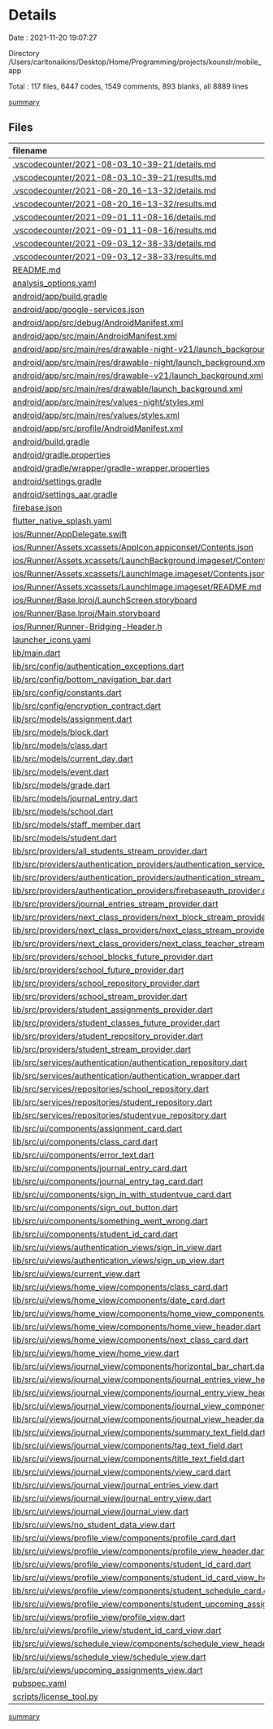 # Details

Date : 2021-11-20 19:07:27

Directory /Users/carltonaikins/Desktop/Home/Programming/projects/kounslr/mobile_app

Total : 117 files, 6447 codes, 1549 comments, 893 blanks, all 8889 lines

[summary](results.md)

## Files

| filename                                                                                                                                                            | language   | code | comment | blank | total |
| :------------------------------------------------------------------------------------------------------------------------------------------------------------------ | :--------- | ---: | ------: | ----: | ----: |
| [.vscodecounter/2021-08-03_10-39-21/details.md](/.vscodecounter/2021-08-03_10-39-21/details.md)                                                                     | Markdown   |   86 |       0 |     6 |    92 |
| [.vscodecounter/2021-08-03_10-39-21/results.md](/.vscodecounter/2021-08-03_10-39-21/results.md)                                                                     | Markdown   |   55 |       0 |     7 |    62 |
| [.vscodecounter/2021-08-20_16-13-32/details.md](/.vscodecounter/2021-08-20_16-13-32/details.md)                                                                     | Markdown   |  127 |       0 |     6 |   133 |
| [.vscodecounter/2021-08-20_16-13-32/results.md](/.vscodecounter/2021-08-20_16-13-32/results.md)                                                                     | Markdown   |   72 |       0 |     7 |    79 |
| [.vscodecounter/2021-09-01_11-08-16/details.md](/.vscodecounter/2021-09-01_11-08-16/details.md)                                                                     | Markdown   |  136 |       0 |     6 |   142 |
| [.vscodecounter/2021-09-01_11-08-16/results.md](/.vscodecounter/2021-09-01_11-08-16/results.md)                                                                     | Markdown   |   76 |       0 |     7 |    83 |
| [.vscodecounter/2021-09-03_12-38-33/details.md](/.vscodecounter/2021-09-03_12-38-33/details.md)                                                                     | Markdown   |  140 |       0 |     6 |   146 |
| [.vscodecounter/2021-09-03_12-38-33/results.md](/.vscodecounter/2021-09-03_12-38-33/results.md)                                                                     | Markdown   |   79 |       0 |     7 |    86 |
| [README.md](/README.md)                                                                                                                                             | Markdown   |   15 |       0 |     9 |    24 |
| [analysis_options.yaml](/analysis_options.yaml)                                                                                                                     | YAML       |    3 |      23 |     3 |    29 |
| [android/app/build.gradle](/android/app/build.gradle)                                                                                                               | Groovy     |   52 |       2 |    12 |    66 |
| [android/app/google-services.json](/android/app/google-services.json)                                                                                               | JSON       |   54 |       0 |     0 |    54 |
| [android/app/src/debug/AndroidManifest.xml](/android/app/src/debug/AndroidManifest.xml)                                                                             | XML        |    4 |       3 |     1 |     8 |
| [android/app/src/main/AndroidManifest.xml](/android/app/src/main/AndroidManifest.xml)                                                                               | XML        |   30 |      11 |     1 |    42 |
| [android/app/src/main/res/drawable-night-v21/launch_background.xml](/android/app/src/main/res/drawable-night-v21/launch_background.xml)                             | XML        |    6 |       0 |     0 |     6 |
| [android/app/src/main/res/drawable-night/launch_background.xml](/android/app/src/main/res/drawable-night/launch_background.xml)                                     | XML        |    6 |       0 |     0 |     6 |
| [android/app/src/main/res/drawable-v21/launch_background.xml](/android/app/src/main/res/drawable-v21/launch_background.xml)                                         | XML        |    6 |       0 |     0 |     6 |
| [android/app/src/main/res/drawable/launch_background.xml](/android/app/src/main/res/drawable/launch_background.xml)                                                 | XML        |    6 |       0 |     0 |     6 |
| [android/app/src/main/res/values-night/styles.xml](/android/app/src/main/res/values-night/styles.xml)                                                               | XML        |   10 |       9 |     0 |    19 |
| [android/app/src/main/res/values/styles.xml](/android/app/src/main/res/values/styles.xml)                                                                           | XML        |   10 |       9 |     0 |    19 |
| [android/app/src/profile/AndroidManifest.xml](/android/app/src/profile/AndroidManifest.xml)                                                                         | XML        |    4 |       3 |     1 |     8 |
| [android/build.gradle](/android/build.gradle)                                                                                                                       | Groovy     |   29 |       0 |     5 |    34 |
| [android/gradle.properties](/android/gradle.properties)                                                                                                             | Properties |    3 |       0 |     0 |     3 |
| [android/gradle/wrapper/gradle-wrapper.properties](/android/gradle/wrapper/gradle-wrapper.properties)                                                               | Properties |    5 |       1 |     1 |     7 |
| [android/settings.gradle](/android/settings.gradle)                                                                                                                 | Groovy     |    8 |       0 |     4 |    12 |
| [android/settings_aar.gradle](/android/settings_aar.gradle)                                                                                                         | Groovy     |    1 |       0 |     1 |     2 |
| [firebase.json](/firebase.json)                                                                                                                                     | JSON       |   16 |       0 |     1 |    17 |
| [flutter_native_splash.yaml](/flutter_native_splash.yaml)                                                                                                           | YAML       |    3 |      60 |    10 |    73 |
| [ios/Runner/AppDelegate.swift](/ios/Runner/AppDelegate.swift)                                                                                                       | Swift      |   12 |       2 |     2 |    16 |
| [ios/Runner/Assets.xcassets/AppIcon.appiconset/Contents.json](/ios/Runner/Assets.xcassets/AppIcon.appiconset/Contents.json)                                         | JSON       |  302 |       0 |     1 |   303 |
| [ios/Runner/Assets.xcassets/LaunchBackground.imageset/Contents.json](/ios/Runner/Assets.xcassets/LaunchBackground.imageset/Contents.json)                           | JSON       |   52 |       0 |     1 |    53 |
| [ios/Runner/Assets.xcassets/LaunchImage.imageset/Contents.json](/ios/Runner/Assets.xcassets/LaunchImage.imageset/Contents.json)                                     | JSON       |   23 |       0 |     1 |    24 |
| [ios/Runner/Assets.xcassets/LaunchImage.imageset/README.md](/ios/Runner/Assets.xcassets/LaunchImage.imageset/README.md)                                             | Markdown   |    3 |       0 |     2 |     5 |
| [ios/Runner/Base.lproj/LaunchScreen.storyboard](/ios/Runner/Base.lproj/LaunchScreen.storyboard)                                                                     | XML        |   43 |       1 |     0 |    44 |
| [ios/Runner/Base.lproj/Main.storyboard](/ios/Runner/Base.lproj/Main.storyboard)                                                                                     | XML        |   28 |       1 |     1 |    30 |
| [ios/Runner/Runner-Bridging-Header.h](/ios/Runner/Runner-Bridging-Header.h)                                                                                         | C++        |    1 |       0 |     1 |     2 |
| [launcher_icons.yaml](/launcher_icons.yaml)                                                                                                                         | YAML       |    4 |       0 |     1 |     5 |
| [lib/main.dart](/lib/main.dart)                                                                                                                                     | Dart       |   50 |      22 |    12 |    84 |
| [lib/src/config/authentication_exceptions.dart](/lib/src/config/authentication_exceptions.dart)                                                                     | Dart       |   41 |      17 |     5 |    63 |
| [lib/src/config/bottom_navigation_bar.dart](/lib/src/config/bottom_navigation_bar.dart)                                                                             | Dart       |   42 |      17 |     5 |    64 |
| [lib/src/config/constants.dart](/lib/src/config/constants.dart)                                                                                                     | Dart       |    1 |      18 |     2 |    21 |
| [lib/src/config/encryption_contract.dart](/lib/src/config/encryption_contract.dart)                                                                                 | Dart       |    4 |      17 |     2 |    23 |
| [lib/src/models/assignment.dart](/lib/src/models/assignment.dart)                                                                                                   | Dart       |  136 |      17 |    17 |   170 |
| [lib/src/models/block.dart](/lib/src/models/block.dart)                                                                                                             | Dart       |   60 |      17 |    17 |    94 |
| [lib/src/models/class.dart](/lib/src/models/class.dart)                                                                                                             | Dart       |  159 |      17 |    28 |   204 |
| [lib/src/models/current_day.dart](/lib/src/models/current_day.dart)                                                                                                 | Dart       |  141 |      17 |    18 |   176 |
| [lib/src/models/event.dart](/lib/src/models/event.dart)                                                                                                             | Dart       |   60 |      17 |    17 |    94 |
| [lib/src/models/grade.dart](/lib/src/models/grade.dart)                                                                                                             | Dart       |   60 |      17 |    15 |    92 |
| [lib/src/models/journal_entry.dart](/lib/src/models/journal_entry.dart)                                                                                             | Dart       |  104 |      17 |    15 |   136 |
| [lib/src/models/school.dart](/lib/src/models/school.dart)                                                                                                           | Dart       |  112 |      17 |    17 |   146 |
| [lib/src/models/staff_member.dart](/lib/src/models/staff_member.dart)                                                                                               | Dart       |   93 |      17 |    15 |   125 |
| [lib/src/models/student.dart](/lib/src/models/student.dart)                                                                                                         | Dart       |  256 |      17 |    43 |   316 |
| [lib/src/providers/all_students_stream_provider.dart](/lib/src/providers/all_students_stream_provider.dart)                                                         | Dart       |    7 |      17 |     3 |    27 |
| [lib/src/providers/authentication_providers/authentication_service_provider.dart](/lib/src/providers/authentication_providers/authentication_service_provider.dart) | Dart       |    6 |      17 |     3 |    26 |
| [lib/src/providers/authentication_providers/authentication_stream_provider.dart](/lib/src/providers/authentication_providers/authentication_stream_provider.dart)   | Dart       |    6 |      17 |     3 |    26 |
| [lib/src/providers/authentication_providers/firebaseauth_provider.dart](/lib/src/providers/authentication_providers/firebaseauth_provider.dart)                     | Dart       |    5 |      17 |     3 |    25 |
| [lib/src/providers/journal_entries_stream_provider.dart](/lib/src/providers/journal_entries_stream_provider.dart)                                                   | Dart       |   15 |      17 |     3 |    35 |
| [lib/src/providers/next_class_providers/next_block_stream_provider.dart](/lib/src/providers/next_class_providers/next_block_stream_provider.dart)                   | Dart       |   14 |      17 |     3 |    34 |
| [lib/src/providers/next_class_providers/next_class_stream_provider.dart](/lib/src/providers/next_class_providers/next_class_stream_provider.dart)                   | Dart       |   14 |      17 |     3 |    34 |
| [lib/src/providers/next_class_providers/next_class_teacher_stream_provider.dart](/lib/src/providers/next_class_providers/next_class_teacher_stream_provider.dart)   | Dart       |   15 |      17 |     3 |    35 |
| [lib/src/providers/school_blocks_future_provider.dart](/lib/src/providers/school_blocks_future_provider.dart)                                                       | Dart       |    6 |      17 |     3 |    26 |
| [lib/src/providers/school_future_provider.dart](/lib/src/providers/school_future_provider.dart)                                                                     | Dart       |    6 |      17 |     3 |    26 |
| [lib/src/providers/school_repository_provider.dart](/lib/src/providers/school_repository_provider.dart)                                                             | Dart       |   13 |      17 |     4 |    34 |
| [lib/src/providers/school_stream_provider.dart](/lib/src/providers/school_stream_provider.dart)                                                                     | Dart       |   14 |      17 |     4 |    35 |
| [lib/src/providers/student_assignments_provider.dart](/lib/src/providers/student_assignments_provider.dart)                                                         | Dart       |   15 |      17 |     4 |    36 |
| [lib/src/providers/student_classes_future_provider.dart](/lib/src/providers/student_classes_future_provider.dart)                                                   | Dart       |   15 |      17 |     4 |    36 |
| [lib/src/providers/student_repository_provider.dart](/lib/src/providers/student_repository_provider.dart)                                                           | Dart       |    5 |      17 |     3 |    25 |
| [lib/src/providers/student_stream_provider.dart](/lib/src/providers/student_stream_provider.dart)                                                                   | Dart       |   14 |      17 |     4 |    35 |
| [lib/src/services/authentication/authentication_repository.dart](/lib/src/services/authentication/authentication_repository.dart)                                   | Dart       |  128 |      17 |    34 |   179 |
| [lib/src/services/authentication/authentication_wrapper.dart](/lib/src/services/authentication/authentication_wrapper.dart)                                         | Dart       |   45 |      17 |     8 |    70 |
| [lib/src/services/repositories/school_repository.dart](/lib/src/services/repositories/school_repository.dart)                                                       | Dart       |   85 |      17 |    28 |   130 |
| [lib/src/services/repositories/student_repository.dart](/lib/src/services/repositories/student_repository.dart)                                                     | Dart       |  259 |      22 |    69 |   350 |
| [lib/src/services/repositories/studentvue_repository.dart](/lib/src/services/repositories/studentvue_repository.dart)                                               | Dart       |  140 |      39 |    34 |   213 |
| [lib/src/ui/components/assignment_card.dart](/lib/src/ui/components/assignment_card.dart)                                                                           | Dart       |   65 |      17 |     8 |    90 |
| [lib/src/ui/components/class_card.dart](/lib/src/ui/components/class_card.dart)                                                                                     | Dart       |   90 |      17 |    11 |   118 |
| [lib/src/ui/components/error_text.dart](/lib/src/ui/components/error_text.dart)                                                                                     | Dart       |   14 |      17 |     4 |    35 |
| [lib/src/ui/components/journal_entry_card.dart](/lib/src/ui/components/journal_entry_card.dart)                                                                     | Dart       |   79 |      17 |     5 |   101 |
| [lib/src/ui/components/journal_entry_tag_card.dart](/lib/src/ui/components/journal_entry_tag_card.dart)                                                             | Dart       |  158 |      17 |    10 |   185 |
| [lib/src/ui/components/sign_in_with_studentvue_card.dart](/lib/src/ui/components/sign_in_with_studentvue_card.dart)                                                 | Dart       |  177 |      17 |     9 |   203 |
| [lib/src/ui/components/sign_out_button.dart](/lib/src/ui/components/sign_out_button.dart)                                                                           | Dart       |   19 |      17 |     4 |    40 |
| [lib/src/ui/components/something_went_wrong.dart](/lib/src/ui/components/something_went_wrong.dart)                                                                 | Dart       |   31 |      17 |     4 |    52 |
| [lib/src/ui/components/student_id_card.dart](/lib/src/ui/components/student_id_card.dart)                                                                           | Dart       |   78 |      17 |     6 |   101 |
| [lib/src/ui/views/authentication_views/sign_in_view.dart](/lib/src/ui/views/authentication_views/sign_in_view.dart)                                                 | Dart       |  171 |      17 |    14 |   202 |
| [lib/src/ui/views/authentication_views/sign_up_view.dart](/lib/src/ui/views/authentication_views/sign_up_view.dart)                                                 | Dart       |  124 |      17 |    11 |   152 |
| [lib/src/ui/views/current_view.dart](/lib/src/ui/views/current_view.dart)                                                                                           | Dart       |  113 |      18 |    14 |   145 |
| [lib/src/ui/views/home_view/components/class_card.dart](/lib/src/ui/views/home_view/components/class_card.dart)                                                     | Dart       |   92 |      17 |    10 |   119 |
| [lib/src/ui/views/home_view/components/date_card.dart](/lib/src/ui/views/home_view/components/date_card.dart)                                                       | Dart       |   34 |      17 |     7 |    58 |
| [lib/src/ui/views/home_view/components/home_view_components.dart](/lib/src/ui/views/home_view/components/home_view_components.dart)                                 | Dart       |    2 |      17 |     2 |    21 |
| [lib/src/ui/views/home_view/components/home_view_header.dart](/lib/src/ui/views/home_view/components/home_view_header.dart)                                         | Dart       |   35 |      17 |     6 |    58 |
| [lib/src/ui/views/home_view/components/next_class_card.dart](/lib/src/ui/views/home_view/components/next_class_card.dart)                                           | Dart       |  122 |      17 |     5 |   144 |
| [lib/src/ui/views/home_view/home_view.dart](/lib/src/ui/views/home_view/home_view.dart)                                                                             | Dart       |  196 |      20 |    15 |   231 |
| [lib/src/ui/views/journal_view/components/horizontal_bar_chart.dart](/lib/src/ui/views/journal_view/components/horizontal_bar_chart.dart)                           | Dart       |   85 |      17 |     9 |   111 |
| [lib/src/ui/views/journal_view/components/journal_entries_view_header.dart](/lib/src/ui/views/journal_view/components/journal_entries_view_header.dart)             | Dart       |   14 |      17 |     4 |    35 |
| [lib/src/ui/views/journal_view/components/journal_entry_view_header.dart](/lib/src/ui/views/journal_view/components/journal_entry_view_header.dart)                 | Dart       |   46 |      17 |     5 |    68 |
| [lib/src/ui/views/journal_view/components/journal_view_components.dart](/lib/src/ui/views/journal_view/components/journal_view_components.dart)                     | Dart       |    2 |      17 |     2 |    21 |
| [lib/src/ui/views/journal_view/components/journal_view_header.dart](/lib/src/ui/views/journal_view/components/journal_view_header.dart)                             | Dart       |   27 |      17 |     4 |    48 |
| [lib/src/ui/views/journal_view/components/summary_text_field.dart](/lib/src/ui/views/journal_view/components/summary_text_field.dart)                               | Dart       |   28 |      17 |     5 |    50 |
| [lib/src/ui/views/journal_view/components/tag_text_field.dart](/lib/src/ui/views/journal_view/components/tag_text_field.dart)                                       | Dart       |   62 |      18 |     7 |    87 |
| [lib/src/ui/views/journal_view/components/title_text_field.dart](/lib/src/ui/views/journal_view/components/title_text_field.dart)                                   | Dart       |   30 |      17 |     5 |    52 |
| [lib/src/ui/views/journal_view/components/view_card.dart](/lib/src/ui/views/journal_view/components/view_card.dart)                                                 | Dart       |   36 |      17 |     5 |    58 |
| [lib/src/ui/views/journal_view/journal_entries_view.dart](/lib/src/ui/views/journal_view/journal_entries_view.dart)                                                 | Dart       |   93 |      17 |    11 |   121 |
| [lib/src/ui/views/journal_view/journal_entry_view.dart](/lib/src/ui/views/journal_view/journal_entry_view.dart)                                                     | Dart       |   69 |      17 |    12 |    98 |
| [lib/src/ui/views/journal_view/journal_view.dart](/lib/src/ui/views/journal_view/journal_view.dart)                                                                 | Dart       |   71 |      17 |    12 |   100 |
| [lib/src/ui/views/no_student_data_view.dart](/lib/src/ui/views/no_student_data_view.dart)                                                                           | Dart       |   47 |      17 |     6 |    70 |
| [lib/src/ui/views/profile_view/components/profile_card.dart](/lib/src/ui/views/profile_view/components/profile_card.dart)                                           | Dart       |   50 |      17 |     6 |    73 |
| [lib/src/ui/views/profile_view/components/profile_view_header.dart](/lib/src/ui/views/profile_view/components/profile_view_header.dart)                             | Dart       |   13 |      17 |     4 |    34 |
| [lib/src/ui/views/profile_view/components/student_id_card.dart](/lib/src/ui/views/profile_view/components/student_id_card.dart)                                     | Dart       |   45 |      17 |     5 |    67 |
| [lib/src/ui/views/profile_view/components/student_id_card_view_header.dart](/lib/src/ui/views/profile_view/components/student_id_card_view_header.dart)             | Dart       |    8 |      17 |     4 |    29 |
| [lib/src/ui/views/profile_view/components/student_schedule_card.dart](/lib/src/ui/views/profile_view/components/student_schedule_card.dart)                         | Dart       |   46 |      17 |     5 |    68 |
| [lib/src/ui/views/profile_view/components/student_upcoming_assignments_card.dart](/lib/src/ui/views/profile_view/components/student_upcoming_assignments_card.dart) | Dart       |   45 |      17 |     5 |    67 |
| [lib/src/ui/views/profile_view/profile_view.dart](/lib/src/ui/views/profile_view/profile_view.dart)                                                                 | Dart       |   61 |      17 |     7 |    85 |
| [lib/src/ui/views/profile_view/student_id_card_view.dart](/lib/src/ui/views/profile_view/student_id_card_view.dart)                                                 | Dart       |   41 |      17 |     6 |    64 |
| [lib/src/ui/views/schedule_view/components/schedule_view_header.dart](/lib/src/ui/views/schedule_view/components/schedule_view_header.dart)                         | Dart       |   11 |      17 |     4 |    32 |
| [lib/src/ui/views/schedule_view/schedule_view.dart](/lib/src/ui/views/schedule_view/schedule_view.dart)                                                             | Dart       |  103 |      17 |     9 |   129 |
| [lib/src/ui/views/upcoming_assignments_view.dart](/lib/src/ui/views/upcoming_assignments_view.dart)                                                                 | Dart       |   83 |      17 |     9 |   109 |
| [pubspec.yaml](/pubspec.yaml)                                                                                                                                       | YAML       |   50 |      55 |    20 |   125 |
| [scripts/license_tool.py](/scripts/license_tool.py)                                                                                                                 | Python     |   25 |       5 |    12 |    42 |

[summary](results.md)
